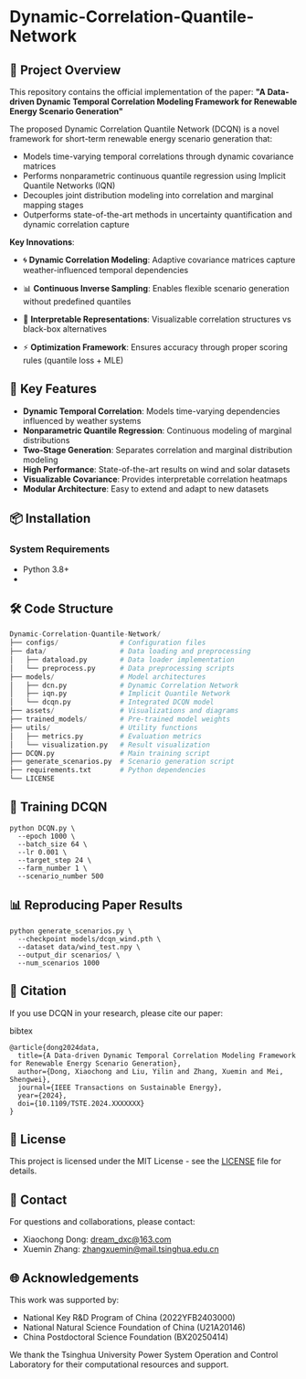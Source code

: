 # Dynamic-Correlation-Quantile-Network

## 📌 Project Overview

This repository contains the official implementation of the paper:
**"A Data-driven Dynamic Temporal Correlation Modeling Framework for Renewable Energy Scenario Generation"**

The proposed Dynamic Correlation Quantile Network (DCQN) is a novel framework for short-term renewable energy scenario generation that:

- Models time-varying temporal correlations through dynamic covariance matrices
- Performs nonparametric continuous quantile regression using Implicit Quantile Networks (IQN)
- Decouples joint distribution modeling into correlation and marginal mapping stages
- Outperforms state-of-the-art methods in uncertainty quantification and dynamic correlation capture

**Key Innovations**:

- 🌀 **Dynamic Correlation Modeling**: Adaptive covariance matrices capture weather-influenced temporal dependencies

- 📊 **Continuous Inverse Sampling**: Enables flexible scenario generation without predefined quantiles

- 🧠 **Interpretable Representations**: Visualizable correlation structures vs black-box alternatives

- ⚡ **Optimization Framework**: Ensures accuracy through proper scoring rules (quantile loss + MLE)

  

## 🚀 Key Features

- **Dynamic Temporal Correlation**: Models time-varying dependencies influenced by weather systems
- **Nonparametric Quantile Regression**: Continuous modeling of marginal distributions
- **Two-Stage Generation**: Separates correlation and marginal distribution modeling
- **High Performance**: State-of-the-art results on wind and solar datasets
- **Visualizable Covariance**: Provides interpretable correlation heatmaps
- **Modular Architecture**: Easy to extend and adapt to new datasets

## 📦 Installation

### System Requirements

- Python 3.8+
- 

## 🛠 Code Structure

```python
Dynamic-Correlation-Quantile-Network/
├── configs/               # Configuration files
├── data/                  # Data loading and preprocessing
│   ├── dataload.py        # Data loader implementation
│   └── preprocess.py      # Data preprocessing scripts
├── models/                # Model architectures
│   ├── dcn.py             # Dynamic Correlation Network
│   ├── iqn.py             # Implicit Quantile Network
│   └── dcqn.py            # Integrated DCQN model
├── assets/                # Visualizations and diagrams
├── trained_models/        # Pre-trained model weights
├── utils/                 # Utility functions
│   ├── metrics.py         # Evaluation metrics
│   └── visualization.py   # Result visualization
├── DCQN.py                # Main training script
├── generate_scenarios.py  # Scenario generation script
├── requirements.txt       # Python dependencies
└── LICENSE
```

## 🧠 Training DCQN

```
python DCQN.py \
  --epoch 1000 \
  --batch_size 64 \
  --lr 0.001 \
  --target_step 24 \
  --farm_number 1 \
  --scenario_number 500
```

## 📊 Reproducing Paper Results

```
python generate_scenarios.py \
  --checkpoint models/dcqn_wind.pth \
  --dataset data/wind_test.npy \
  --output_dir scenarios/ \
  --num_scenarios 1000
```

## 📜 Citation

If you use DCQN in your research, please cite our paper:

bibtex

```
@article{dong2024data,
  title={A Data-driven Dynamic Temporal Correlation Modeling Framework for Renewable Energy Scenario Generation},
  author={Dong, Xiaochong and Liu, Yilin and Zhang, Xuemin and Mei, Shengwei},
  journal={IEEE Transactions on Sustainable Energy},
  year={2024},
  doi={10.1109/TSTE.2024.XXXXXXX}
}
```

## 📄 License

This project is licensed under the MIT License - see the [LICENSE](https://license/) file for details.

## 💬 Contact

For questions and collaborations, please contact:

- Xiaochong Dong: [dream_dxc@163.com](https://mailto:dream_dxc@163.com/)
- Xuemin Zhang: [zhangxuemin@mail.tsinghua.edu.cn](https://mailto:zhangxuemin@mail.tsinghua.edu.cn/)

## 🌐 Acknowledgements

This work was supported by:

- National Key R&D Program of China (2022YFB2403000)
- National Natural Science Foundation of China (U21A20146)
- China Postdoctoral Science Foundation (BX20250414)

We thank the Tsinghua University Power System Operation and Control Laboratory for their computational resources and support.
